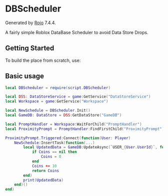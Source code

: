 # DBScheduler
Generated by [Rojo](https://github.com/rojo-rbx/rojo) 7.4.4.

A fairly simple Roblox DataBase Scheduler to avoid Data Store Drops.

## Getting Started
To build the place from scratch, use:

## Basic usage
```lua
local DBScheduler = require(script.DBScheduler)

local DSS: DataStoreService = game:GetService("DataStoreService")
local Workspace = game:GetService("Workspace")

local NewSchedule = DBScheduler.Init()
local GameDB: DataStore = DSS:GetDataStore("GameDB")

local PromptHandler = Workspace:WaitForChild("PromptHandler")
local ProximityPrompt = PromptHandler:FindFirstChild("ProximityPrompt")

ProximityPrompt.Triggered:Connect(function(User: Player)
    NewSchedule:InsertTask(function(...)
        local UpdatedData = GameDB:UpdateAsync(`USER_{User.UserId}`, function(Coins: number)
            if Coins == nil then
                Coins = 0
            end
            Coins += 10
            return Coins
        end)
        print(UpdatedData)
    end)()
end)
```

